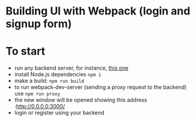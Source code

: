# Building UI with Webpack (login and signup form)

# To start

* run any backend server, for instance, [this one](https://github.com/ImagineImogen/onlinecourses)
* install Node.js dependencies `npm i`
* make a build: `npm run build`
* to run  webpack-dev-server (sending a proxy request to the backend) use `npm run proxy`
* the new window will be opened showing this address :http://0.0.0.0:3000/
* login or register using your backend